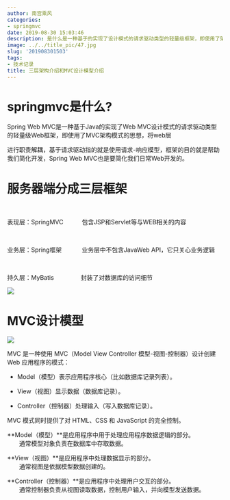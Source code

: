 ```yaml
---
author: 南宫乘风
categories:
- springmvc
date: 2019-08-30 15:03:46
description: 是什么是一种基于的实现了设计模式的请求驱动类型的轻量级框架，即使用了架构模式的思想，将层进行职责解耦，基于请求驱动指的就是使用请求响应模型，框架的目的就是帮助我们简化开发，也是要简化我们日常开发的。服。。。。。。。
image: ../../title_pic/47.jpg
slug: '201908301503'
tags:
- 技术记录
title: 三层架构介绍和MVC设计模型介绍
---
```


<!--more-->

# springmvc是什么\?

Spring Web MVC是一种基于Java的实现了Web MVC设计模式的请求驱动类型的轻量级Web框架，即使用了MVC架构模式的思想，将web层

进行职责解耦，基于请求驱动指的就是使用请求-响应模型，框架的目的就是帮助我们简化开发，Spring Web MVC也是要简化我们日常Web开发的。

# 服务器端分成三层框架

 

表现层：SpringMVC           包含JSP和Servlet等与WEB相关的内容

 

业务层：Spring框架            业务层中不包含JavaWeb API，它只关心业务逻辑

 

持久层：MyBatis                封装了对数据库的访问细节

![](../../image/20190830145419312.png)

# MVC设计模型

![](../../image/aHR0cHM6Ly9pbWFnZXMyMDE1LmNuYmxvZ3MuY29tL2Jsb2cvNzc0MzI1LzIwMTYwMy83NzQzMjUtMjAxNjAzMjkxNDUyMjMzOTQtMjQ4MDMyODIuZ2lm)

MVC 是一种使用 MVC（Model View Controller 模型-视图-控制器）设计创建 Web 应用程序的模式：

- Model（模型）表示应用程序核心（比如数据库记录列表）。

- View（视图）显示数据（数据库记录）。

- Controller（控制器）处理输入（写入数据库记录）。

MVC 模式同时提供了对 HTML、CSS 和 JavaScript 的完全控制。

**Model（模型）**是应用程序中用于处理应用程序数据逻辑的部分。  
　　通常模型对象负责在数据库中存取数据。

**View（视图）**是应用程序中处理数据显示的部分。  
　　通常视图是依据模型数据创建的。

**Controller（控制器）**是应用程序中处理用户交互的部分。  
　　通常控制器负责从视图读取数据，控制用户输入，并向模型发送数据。